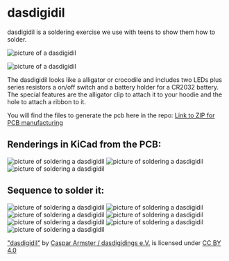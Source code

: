 # dasdigidil
dasdigidil is a soldering exercise we use with teens to show them how to solder.

![picture of a dasdigidil](https://github.com/dasdigidings/dasdigidil/blob/main/pictures/dasdigidil01.jpg)


![picture of a dasdigidil](https://github.com/dasdigidings/dasdigidil/blob/main/pictures/dasdigidil02.jpg)

The dasdigidil looks like a alligator or crocodile and includes two LEDs plus series resistors a on/off switch and a battery holder for a CR2032 battery. The special features are the alligator clip to attach it to your hoodie and the hole to attach a ribbon to it.

You will find the files to generate the pcb here in the repo: [Link to ZIP for PCB manufacturing](https://github.com/dasdigidings/dasdigidil/blob/main/20240401_dasdigidil.zip)

## Renderings in KiCad from the PCB:

![picture of soldering a dasdigidil](https://github.com/dasdigidings/dasdigidil/blob/main/pictures/20240401_dasdigidil.jpg)
![picture of soldering a dasdigidil](https://github.com/dasdigidings/dasdigidil/blob/main/pictures/20240401_dasdigidil_oben.jpg)
![picture of soldering a dasdigidil](https://github.com/dasdigidings/dasdigidil/blob/main/pictures/20240401_dasdigidil_unten.jpg)

## Sequence to solder it:

![picture of soldering a dasdigidil](https://github.com/dasdigidings/dasdigidil/blob/main/pictures/dasdigidil_soldering01.jpg)
![picture of soldering a dasdigidil](https://github.com/dasdigidings/dasdigidil/blob/main/pictures/dasdigidil_soldering02.jpg)
![picture of soldering a dasdigidil](https://github.com/dasdigidings/dasdigidil/blob/main/pictures/dasdigidil_soldering03.jpg)
![picture of soldering a dasdigidil](https://github.com/dasdigidings/dasdigidil/blob/main/pictures/dasdigidil_soldering04.jpg)
![picture of soldering a dasdigidil](https://github.com/dasdigidings/dasdigidil/blob/main/pictures/dasdigidil_soldering05.jpg)
![picture of soldering a dasdigidil](https://github.com/dasdigidings/dasdigidil/blob/main/pictures/dasdigidil_soldering06.jpg)
![picture of soldering a dasdigidil](https://github.com/dasdigidings/dasdigidil/blob/main/pictures/dasdigidil_soldering07.jpg)

["dasdigidil"](https://github.com/dasdigidings/dasdigidil/) by [Caspar Armster / dasdigidings e.V.](https://www.dasdigidings.de/) is licensed under [CC BY 4.0](https://creativecommons.org/licenses/by/4.0/)